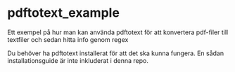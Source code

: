 # pdftotext_example
Ett exempel på hur man kan använda pdftotext för att konvertera pdf-filer till textfiler och sedan hitta info genom regex

Du behöver ha pdftotext installerat för att det ska kunna fungera. En sådan installationsguide är inte inkluderat i denna repo.
